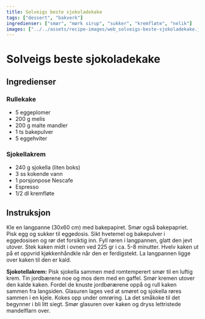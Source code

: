```yaml
---
title: Solveigs beste sjokoladekake
tags: ["dessert", "bakverk"]
ingredienser: ["smør", "mørk sirup", "sukker", "kremfløte", "nelik"]
images: ["../../assets/recipe-images/web_solveigs-beste-sjokoladekake.jpg"]
---
```


# Solveigs beste sjokoladekake

## Ingredienser

### Rullekake

- 5 eggeplomer
- 200 g melis
- 200 g malte mandler
- 1 ts bakepulver
- 5 eggehviter

### Sjokellakrem

- 240 g sjokella (liten boks)
- 3 ss kokende vann
- 1 porsjonpose Nescafe
- Espresso
- 1/2 dl kremfløte

## Instruksjon

Kle en langpanne (30x60 cm) med bakepapiret. Smør også bakepapriet. Pisk egg og sukker til eggedosis. Sikt hvetemel og bakepulver i eggedosisen og rør det forsiktig inn. Fyll røren i langpannen, glatt den jevt utover. Stek kaken midt i ovnen ved 225 gr i ca. 5-8 minutter. Hvelv kaken ut på et oppvrid kjøkkenhåndkle når den er ferdigstekt. La langpannen ligge over kaken til den er kald.

**Sjokotellakrem:** Pisk sjokella sammen med romtemperert smør til en luftig krem. Tin jordbærene noe og mos dem med en gaffel. Smør kremen utover den kalde kaken. Fordel de knuste jordbørærene oppå og rull kaken sammen fra langsiden. Glasuren lages ved at smøret og sjokella røres sammen i en kjele. Kokes opp under omrøring. La det småkoke til det begynner i bli litt siegt. Smør glasuren over kaken og dryss lettristede mandelflarn over.
